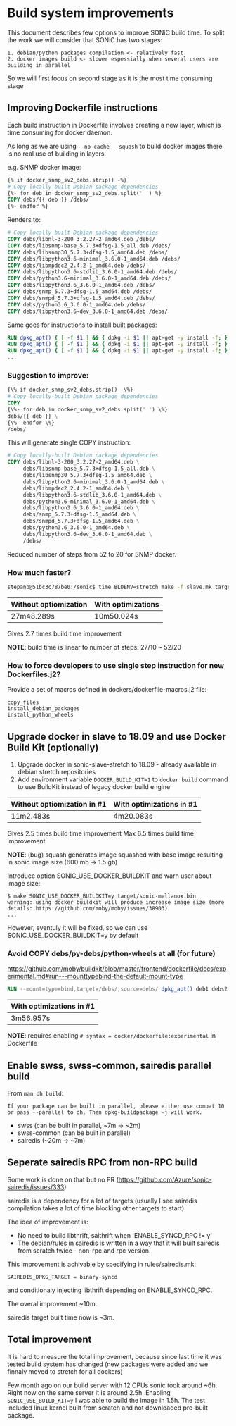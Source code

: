 # Build system improvements

This document describes few options to improve SONiC build time.
To split the work we will consider that SONiC has two stages:

    1. debian/python packages compilation <- relatively fast
    2. docker images build <- slower espessially when several users are building in parallel

So we will first focus on second stage as it is the most time consuming stage

## Improving Dockerfile instructions

Each build instruction in Dockerfile involves creating a new layer, which is time consuming for docker daemon.

As long as we are using ```--no-cache --squash``` to build docker images there is no real use of building in layers.

e.g. SNMP docker image:

```Dockerfile
{% if docker_snmp_sv2_debs.strip() -%}
# Copy locally-built Debian package dependencies
{%- for deb in docker_snmp_sv2_debs.split(' ') %}
COPY debs/{{ deb }} /debs/
{%- endfor %}

```
Renders to:
```Dockerfile
# Copy locally-built Debian package dependencies
COPY debs/libnl-3-200_3.2.27-2_amd64.deb /debs/
COPY debs/libsnmp-base_5.7.3+dfsg-1.5_all.deb /debs/
COPY debs/libsnmp30_5.7.3+dfsg-1.5_amd64.deb /debs/
COPY debs/libpython3.6-minimal_3.6.0-1_amd64.deb /debs/
COPY debs/libmpdec2_2.4.2-1_amd64.deb /debs/
COPY debs/libpython3.6-stdlib_3.6.0-1_amd64.deb /debs/
COPY debs/python3.6-minimal_3.6.0-1_amd64.deb /debs/
COPY debs/libpython3.6_3.6.0-1_amd64.deb /debs/
COPY debs/snmp_5.7.3+dfsg-1.5_amd64.deb /debs/
COPY debs/snmpd_5.7.3+dfsg-1.5_amd64.deb /debs/
COPY debs/python3.6_3.6.0-1_amd64.deb /debs/
COPY debs/libpython3.6-dev_3.6.0-1_amd64.deb /debs/
```

Same goes for instructions to install built packages:

```Dockerfile
RUN dpkg_apt() { [ -f $1 ] && { dpkg -i $1 || apt-get -y install -f; } || return 1; }; dpkg_apt /debs/libnl-3-200_3.2.27-2_amd64.deb
RUN dpkg_apt() { [ -f $1 ] && { dpkg -i $1 || apt-get -y install -f; } || return 1; }; dpkg_apt /debs/libsnmp-base_5.7.3+dfsg-1.5_all.deb
RUN dpkg_apt() { [ -f $1 ] && { dpkg -i $1 || apt-get -y install -f; } || return 1; }; dpkg_apt /debs/libsnmp30_5.7.3+dfsg-1.5_amd64.deb
...
```

### Suggestion to improve:

```Dockerfile
{\% if docker_snmp_sv2_debs.strip() -\%}
# Copy locally-built Debian package dependencies
COPY
{\%- for deb in docker_snmp_sv2_debs.split(' ') \%}
debs/{{ deb }} \
{\%- endfor \%}
/debs/
```

This will generate single COPY instruction:
```Dockerfile
# Copy locally-built Debian package dependencies
COPY debs/libnl-3-200_3.2.27-2_amd64.deb \
     debs/libsnmp-base_5.7.3+dfsg-1.5_all.deb \
     debs/libsnmp30_5.7.3+dfsg-1.5_amd64.deb \
     debs/libpython3.6-minimal_3.6.0-1_amd64.deb \
     debs/libmpdec2_2.4.2-1_amd64.deb \
     debs/libpython3.6-stdlib_3.6.0-1_amd64.deb \
     debs/python3.6-minimal_3.6.0-1_amd64.deb \
     debs/libpython3.6_3.6.0-1_amd64.deb \
     debs/snmp_5.7.3+dfsg-1.5_amd64.deb \
     debs/snmpd_5.7.3+dfsg-1.5_amd64.deb \
     debs/python3.6_3.6.0-1_amd64.deb \
     debs/libpython3.6-dev_3.6.0-1_amd64.deb \
     /debs/
```

Reduced number of steps from 52 to 20 for SNMP docker.

### How much faster?

```bash
stepanb@51bc3c787be0:/sonic$ time BLDENV=stretch make -f slave.mk target/docker-snmp-sv2.gz
```

|Without optiomization|With optimizations|
|---------------------|------------------|
|27m48.289s           |10m50.024s        |

Gives 2.7 times build time improvement

**NOTE**: build time is linear to number of steps: 27/10 ~ 52/20

### How to force developers to use single step instruction for new Dockerfiles.j2?
Provide a set of macros defined in dockers/dockerfile-macros.j2 file:

```jinja
copy_files
install_debian_packages
install_python_wheels
```

## Upgrade docker in slave to 18.09 and use Docker Build Kit (optionally)

1. Upgrade docker in sonic-slave-stretch to 18.09 - already available in debian stretch repositories
2. Add environment variable ```DOCKER_BUILD_KIT=1``` to ```docker build``` command to use BuildKit instead of legacy docker build engine

|Without optiomization in #1 |With optimizations in #1|
|----------------------------|------------------------|
|11m2.483s                   |4m20.083s               |

Gives 2.5 times build time improvement
Max 6.5 times build time improvement

**NOTE**: (bug) squash generates image squashed with base image resulting in sonic image size (600 mb -> 1.5 gb)

Introduce option SONIC_USE_DOCKER_BUILDKIT and warn user about image size:
```
$ make SONIC_USE_DOCKER_BUILDKIT=y target/sonic-mellanox.bin
warning: using docker buildkit will produce increase image size (more details: https://github.com/moby/moby/issues/38903)
...
```

However, eventuly it will be fixed, so we can use SONIC_USE_DOCKER_BUILDKIT=y by default

### Avoid COPY debs/py-debs/python-wheels at all (for future)
https://github.com/moby/buildkit/blob/master/frontend/dockerfile/docs/experimental.md#run---mounttypebind-the-default-mount-type

```Dockerfile
RUN --mount=type=bind,target=/debs/,source=debs/ dpkg_apt() deb1 debs2 deb3...
```

|With optimizations in #1|
|------------------------|
|3m56.957s               |

**NOTE**: requires enabling ```# syntax = docker/dockerfile:experimental``` in Dockerfile


## Enable swss, swss-common, sairedis parallel build

From ``` man dh build ```:
```
If your package can be built in parallel, please either use compat 10 or pass --parallel to dh. Then dpkg-buildpackage -j will work.
```

- swss (can be built in parallel, ~7m -> ~2m)
- swss-common (can be built in parallel)
- sairedis (~20m -> ~7m)

## Seperate sairedis RPC from non-RPC build

Some work is done on that but no PR (https://github.com/Azure/sonic-sairedis/issues/333)

sairedis is a dependency for a lot of targets (usually I see sairedis compilation takes a lot of time blocking other targets to start)

The idea of improvement is:

- No need to build libthrift, saithrift when 'ENABLE_SYNCD_RPC != y'
- The debian/rules in sairedis is written in a way that it will built sairedis from scratch twice - non-rpc and rpc version.

This improvement is achivable by specifying in rules/sairedis.mk:

```SAIREDIS_DPKG_TARGET = binary-syncd```

and conditionaly injecting libthrift depending on ENABLE_SYNCD_RPC.

The overal improvement ~10m.

sairedis target built time now is ~3m.

## Total improvement

It is hard to measure the total improvement, because since last time it was tested build system has changed (new packages were added and we finnaly moved to stretch for all dockers)

Few month ago on our build server with 12 CPUs sonic took around ~6h.
Right now on the same server it is around 2.5h. Enabling ```SONIC_USE_BUILD_KIT=y``` I was able to build the image in 1.5h.
The test included linux kernel built from scratch and not downloaded pre-built package.

